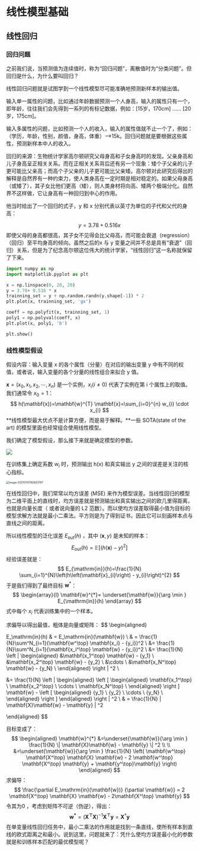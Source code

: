 # 线性模型基础


## 线性回归

### 回归问题

之前我们说，当预测值为连续值时，称为“回归问题”，离散值时为“分类问题”。但回归是什么，为什么要叫回归？

线性回归问题就是试图学到一个线性模型尽可能准确地预测新样本的输出值。

输入单一属性的问题，比如通过年龄数据预测一个人身高，输入的属性只有一个，即年龄，往往我们会先得到一系列的有标记数据，例如：[15岁，170cm] …… [20岁，175cm]。

输入多属性的问题，比如预测一个人的收入，输入的属性值就不止一个了，例如：（学历，年龄，性别，颜值，身高，体重）-->15k。回归问题就是要根据这些属性，预测新样本中人的收入。

回归的来源：生物统计学家高尔顿研究父母身高和子女身高时的发现。父亲身高和儿子身高呈正相关关系。而在正相关关系背后还有另一个现象：矮个子父亲的儿子更可能比父亲高；而高个子父亲的儿子更可能比父亲矮。高尔顿对此研究后得出的解释是自然界有一种约束力，使人类身高在一定时期是相对稳定的。如果父母身高（或矮了），其子女比他们更高（矮），则人类身材将向高、矮两个极端分化。自然界不这样做，它让身高有一种回归到中心的作用。



他当时给出了一个回归的式子，y 和 x 分别代表以英寸为单位的子代和父代的身高：

$$
y = 3.78+0.516 x
$$
即使父母的身高都很高，其子女不见得会比父母高，而可能会衰退（regression）（回归）至平均身高的倾向。虽然之后的x 与 y 变量之间并不总是具有“衰退”（回归）关系，但是为了纪念高尔顿这位伟大的统计学家，“线性回归”这一名称就保留了下来。

```python
import numpy as np
import matplotlib.pyplot as plt

x = np.linspace(0, 20, 20)
y = 3.78+ 0.516 * x
trainning_set = y + np.random.randn(y.shape[-1]) * 2
plt.plot(x, trainning_set, 'gx')

coeff = np.polyfit(x, trainning_set, 1)
poly1 = np.polyval(coeff, x)
plt.plot(x, poly1, 'b')

plt.show()
```

###  线性模型假设

假设内容：输入变量 x 的各个属性（分量）在对应的输出变量 y 中有不同的权值，或者说，输入变量的各个分量的线性组合来拟合 y 值。

$\mathbf{x} = (x_0, x_1, x_2, \cdots, x_n)$ 是一个实例，$x_i(i \neq 0)$ 代表了实例在第 i 个属性上的取值。我们通常令 $x_0 = 1$：
$$
h(\mathbf{x})=\mathbf{w}^{T} \mathbf{x}=\sum_{i=0}^{n} w_{i} \cdot x_{i}
$$
**线性模型最大优点不是计算方便，而是易于解释。**一些 SOTA(state of the art) 的模型里面也经常组合使用线性模型。


我们确定了模型假设，那么接下来就是确定模型的参数。

![](https://gitee.com/xrandx/blog-figurebed/raw/master/img/20210310192340.jpeg)

在训练集上确定系数 $w_i$ 时，预测输出 h(x) 和真实输出 y 之间的误差是关注的核心指标。

<img src="https://gitee.com/xrandx/blog-figurebed/raw/master/img/20210310192643.png" alt="image-20210310192643787" style="zoom:50%;" />

在线性回归中，我们常常以均方误差 (MSE) 来作为模型误差。当线性回归的模型为二维平面上的直线时，均方误差就是预测输出和真实输出之间的欧几里得距离，也就是向量长度（ 或者说向量的 L2 范数）。而以使均方误差取得最小值为目标的模型求解方法就是最小二乘法。平方则是为了得到证书，因此它可以刻画样本点与直线之间的距离。

所以线性模型的泛化误差 $E_{\mathrm{out}}(h)$ ，其中 $(\mathbf{x}, y)$ 是未知的样本：
$$
E_{\mathrm{out}}(h)=\mathbb{E}\left[(h(\mathbf{x}) - y)^{2}\right]
$$
经验误差就是：
$$
E_{\mathrm{in}}(h)=\frac{1}{N} \sum_{i=1}^{N}\left(h\left(\mathbf{x}_{i}\right) - y_{i}\right)^{2}
$$
于是我们得到了最终目标 $\mathbf{w}^*$：
$$
\begin{array}{l}
\mathbf{w}^{*}=  \underset{\mathbf{w}}{\arg \min } E_{\mathrm{in}}(h)
\end{array}
$$
式中每个 $x_i$ 代表训练集中的一个样本。

求偏导以得出最值，粗体是向量或矩阵：
$$
\begin{aligned}

E_\mathrm{in}(h) 
& = E_\mathrm{in}(\mathbf{w}) \\
& = \frac{1}{N}\sum^N_{i=1}(\mathbf{w^\top} \mathbf{x_i}  - {y_i})^2 \\
&=  \frac{1}{N}\sum^N_{i=1}(\mathbf{x_i^\top} \mathbf{w}   - {y_i})^2 \\
&=   \frac{1}{N} \left \|
\begin{aligned}
&\mathbf{x_1^\top} \mathbf{w} -   {y_1} \\
&\mathbf{x_2^\top} \mathbf{w} -   {y_2} \\
&\cdots \\
&\mathbf{x_N^\top} \mathbf{w} -   {y_N} \\
\end{aligned}
\right \| ^2 \\

&=   \frac{1}{N} \left \|
\begin{aligned}
\left [  \begin{aligned} \mathbf{x_1^\top} \\ \mathbf{x_2^\top} \\ \cdots \\ \mathbf{x_N^\top} \\ \end{aligned} \right ]  \mathbf{w} - 
\left [ \begin{aligned}  {y_1} \\ {y_2} \\ \cdots \\ {y_N} \\ \end{aligned} \right ] \end{aligned}
\right \| ^2 \\ 
& = \frac{1}{N}  \| \mathbf{X}\mathbf{w} - \mathbf{y} \| ^2
 
\end{aligned}
$$

目标变成了：
$$
\begin{aligned} 
\mathbf{w}^{*} &=\underset{\mathbf{w}}{\arg \min }  \frac{1}{N}  \| \mathbf{X}\mathbf{w} - \mathbf{y} \| ^2 \\
\\ &=\underset{\mathbf{w}}{\arg \min }   \frac{1}{N} \left(  \mathbf{w^\top} \mathbf{X^\top} \mathbf{X} \mathbf{w} - 2 \mathbf{w^\top} \mathbf{X^\top} \mathbf{y}  + \mathbf{y^\top}\mathbf{y}
\right)
\end{aligned}
$$
求偏导：
$$
\frac{\partial E_\mathrm{in}(\mathbf{w})} {\partial \mathbf{w}} = 
2 \mathbf{X^\top} \mathbf{X} \mathbf{w} - 2\mathbf{X^\top} \mathbf{y}
$$
令其为0 ，考虑到矩阵不可逆（伪逆），得出：
$$
\mathbf{w^*}  =  (\mathbf{X^\top} \mathbf{X} )^{-1} \mathbf{X^\top} \mathbf{y}
= \mathbf{X}^\dagger \mathbf{y}
$$
在单变量线性回归任务中，最小二乘法的作用就是找到一条直线，使所有样本到直线的欧式距离之和最小。说到这里，问题就来了：凭什么使均方误差最小化的参数就是和训练样本匹配的最优模型呢？
